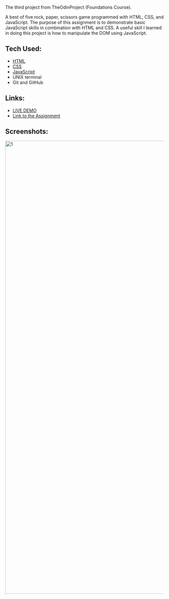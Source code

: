 <p>The third project from TheOdinProject (Foundations Course).</p>
<p>
A best of five rock, paper, scissors game programmed with HTML, CSS, and JavaScript. The purpose of this assignment is to demonstrate basic JavaScript skills in combination with HTML and CSS. A useful skill I learned in doing this project is how to manipulate the DOM using JavaScript.
</p>

## Tech Used:
- [HTML](https://developer.mozilla.org/en-US/docs/Web/HTML)
- [CSS](https://developer.mozilla.org/en-US/docs/Web/CSS)
- [JavaScript](https://developer.mozilla.org/en-US/docs/Web/JavaScript)
- UNIX terminal
- Git and GitHub

## Links:
- [LIVE DEMO](https://brandonngithub.github.io/rock-paper-scissors/)
- [Link to the Assignment](https://www.theodinproject.com/lessons/foundations-rock-paper-scissors)

## Screenshots:
<img width="1440" alt="1" src="https://user-images.githubusercontent.com/91623674/201556939-d310531d-9219-436a-af34-458308c49fab.png">
